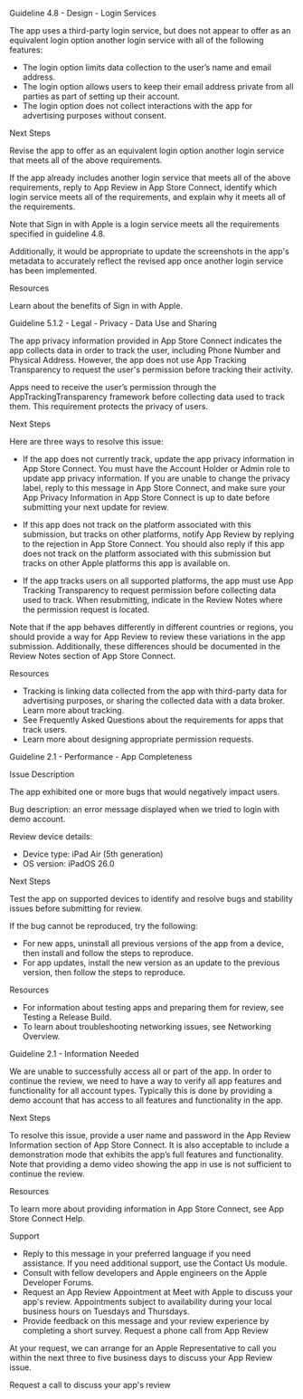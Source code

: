 Guideline 4.8 - Design - Login Services


The app uses a third-party login service, but does not appear to offer as an equivalent login option another login service with all of the following features:

- The login option limits data collection to the user’s name and email address.
- The login option allows users to keep their email address private from all parties as part of setting up their account.
- The login option does not collect interactions with the app for advertising purposes without consent. 

Next Steps

Revise the app to offer as an equivalent login option another login service that meets all of the above requirements.

If the app already includes another login service that meets all of the above requirements, reply to App Review in App Store Connect, identify which login service meets all of the requirements, and explain why it meets all of the requirements.

Note that Sign in with Apple is a login service meets all the requirements specified in guideline 4.8.

Additionally, it would be appropriate to update the screenshots in the app's metadata to accurately reflect the revised app once another login service has been implemented.

Resources

Learn about the benefits of Sign in with Apple.


Guideline 5.1.2 - Legal - Privacy - Data Use and Sharing


The app privacy information provided in App Store Connect indicates the app collects data in order to track the user, including Phone Number and Physical Address. However, the app does not use App Tracking Transparency to request the user's permission before tracking their activity.

Apps need to receive the user’s permission through the AppTrackingTransparency framework before collecting data used to track them. This requirement protects the privacy of users.

Next Steps

Here are three ways to resolve this issue:

- If the app does not currently track, update the app privacy information in App Store Connect. You must have the Account Holder or Admin role to update app privacy information. If you are unable to change the privacy label, reply to this message in App Store Connect, and make sure your App Privacy Information in App Store Connect is up to date before submitting your next update for review.

- If this app does not track on the platform associated with this submission, but tracks on other platforms, notify App Review by replying to the rejection in App Store Connect. You should also reply if this app does not track on the platform associated with this submission but tracks on other Apple platforms this app is available on.

- If the app tracks users on all supported platforms, the app must use App Tracking Transparency to request permission before collecting data used to track. When resubmitting, indicate in the Review Notes where the permission request is located.

Note that if the app behaves differently in different countries or regions, you should provide a way for App Review to review these variations in the app submission. Additionally, these differences should be documented in the Review Notes section of App Store Connect.

Resources

- Tracking is linking data collected from the app with third-party data for advertising purposes, or sharing the collected data with a data broker. Learn more about tracking. 
- See Frequently Asked Questions about the requirements for apps that track users.
- Learn more about designing appropriate permission requests.


Guideline 2.1 - Performance - App Completeness

Issue Description

The app exhibited one or more bugs that would negatively impact users.

Bug description: an error message displayed when we tried to login with demo account. 

Review device details:

- Device type: iPad Air (5th generation) 
- OS version: iPadOS 26.0

Next Steps

Test the app on supported devices to identify and resolve bugs and stability issues before submitting for review.

If the bug cannot be reproduced, try the following:

- For new apps, uninstall all previous versions of the app from a device, then install and follow the steps to reproduce.
- For app updates, install the new version as an update to the previous version, then follow the steps to reproduce.

Resources

- For information about testing apps and preparing them for review, see Testing a Release Build.
- To learn about troubleshooting networking issues, see Networking Overview.



Guideline 2.1 - Information Needed


We are unable to successfully access all or part of the app. In order to continue the review, we need to have a way to verify all app features and functionality for all account types. Typically this is done by providing a demo account that has access to all features and functionality in the app.

Next Steps

To resolve this issue, provide a user name and password in the App Review Information section of App Store Connect. It is also acceptable to include a demonstration mode that exhibits the app’s full features and functionality. Note that providing a demo video showing the app in use is not sufficient to continue the review.

Resources

To learn more about providing information in App Store Connect, see App Store Connect Help.

Support

- Reply to this message in your preferred language if you need assistance. If you need additional support, use the Contact Us module.
- Consult with fellow developers and Apple engineers on the Apple Developer Forums.
- Request an App Review Appointment at Meet with Apple to discuss your app's review. Appointments subject to availability during your local business hours on Tuesdays and Thursdays.
- Provide feedback on this message and your review experience by completing a short survey.
Request a phone call from App Review

At your request, we can arrange for an Apple Representative to call you within the next three to five business days to discuss your App Review issue.

Request a call to discuss your app's review